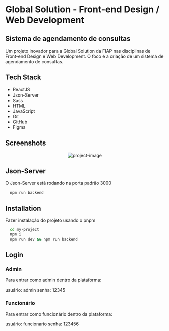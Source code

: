 # Global Solution - Front-end Design / Web Development

## Sistema de agendamento de consultas

Um projeto inovador para a Global Solution da FIAP nas disciplinas de Front-end Design e Web Development. O foco é a criação de um sistema de agendamento de consultas.

## Tech Stack

- ReactJS
- Json-Server
- Sass
- HTML
- JavaScript
- Git
- GitHub
- Figma

## Screenshots

<p align="center"><img src="/Users/sarahribeiro/www/global-solution/front-end-design-web-development/sistema-agendamento-consultas/src/assets/modelo.png" alt="project-image""></p>

## Json-Server

O Json-Server está rodando na porta padrão 3000

```bash
  npm run backend
```

## Installation

Fazer instalação do projeto usando o pnpm

```bash
  cd my-project
  npm i
  npm run dev && npm run backend
```

## Login

### Admin

Para entrar como admin dentro da plataforma:

usuário: admin
senha: 12345

### Funcionário

Para entrar como funcionário dentro da plataforma:

usuário: funcionario
senha: 123456
